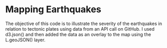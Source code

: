 # Mapping Earthquakes

The objective of this code is to illustrate the severity of the earthquakes in relation to tectonic plates using data from an API call on GitHub. I used d3.json() and then added the data as an overlay to the map using the L.geoJSON() layer.
